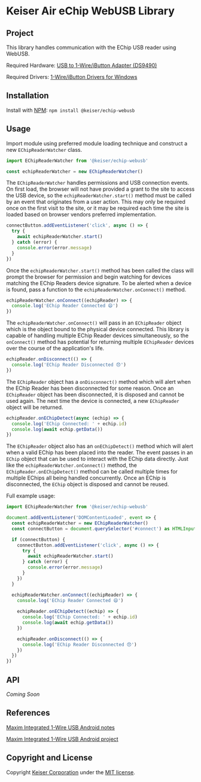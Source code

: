 # Keiser Air eChip WebUSB Library
## Project
This library handles communication with the EChip USB reader using WebUSB.

Required Hardware: [USB to 1-Wire/iButton Adapter (DS9490)](https://www.maximintegrated.com/en/products/ibutton/ibutton/DS9490.html)

Required Drivers: [1-Wire/iButton Drivers for Windows](https://www.maximintegrated.com/en/products/ibutton/software/tmex/download_drivers.cfm)

## Installation
Install with [NPM](https://www.npmjs.com/): `npm install @keiser/echip-webusb`

## Usage

Import module using preferred module loading technique and construct a new `EChipReaderWatcher` class.
```ts
import EChipReaderWatcher from '@keiser/echip-webusb'

const echipReaderWatcher = new EChipReaderWatcher()
```

The `EChipReaderWatcher` handles permissions and USB connection events. On first load, the browser will not have provided a grant to the site to access the USB device, so the `echipReaderWatcher.start()` method must be called by an event that originates from a user action.  This may only be required once on the first visit to the site, or it may be required each time the site is loaded based on browser vendors preferred implementation.

```ts
connectButton.addEventListener('click', async () => {
  try {
    await echipReaderWatcher.start()
  } catch (error) {
    console.error(error.message)
  }
})
```

Once the `echipReaderWatcher.start()` method has been called the class will prompt the browser for permission and begin watching for devices matching the EChip Readers device signature.  To be alerted when a device is found, pass a function to the `echipReaderWatcher.onConnect()` method.

```ts
echipReaderWatcher.onConnect((echipReader) => {
  console.log('EChip Reader Connected 😄')
})
```

The `echipReaderWatcher.onConnect()` will pass in an `EChipReader` object which is the object bound to the physical device connected.  This library is capable of handling multiple EChip Reader devices simultaneously, so the `onConnect()` method has potential for returning multiple `EChipReader` devices over the course of the application's life.

```ts
echipReader.onDisconnect(() => {
  console.log('EChip Reader Disconnected 😞')
})
```

The `EChipReader` object has a `onDisconnect()` method which will alert when the EChip Reader has been disconnected for some reason.  Once an `EChipReader` object has been disconnected, it is disposed and cannot be used again.  The next time the device is connected, a new `EChipReader` object will be returned.

```ts
echipReader.onEChipDetect(async (echip) => {
  console.log('EChip Connected: ' + echip.id)
  console.log(await echip.getData())
})
```

The `EChipReader` object also has an `onEChipDetect()` method which will alert when a valid EChip has been placed into the reader. The event passes in an `EChip` object that can be used to interact with the EChip data directly.  Just like the `echipReaderWatcher.onConnect()` method, the `EChipReader.onEChipDetect()` method can be called multiple times for multiple EChips all being handled concurrently.  Once an EChip is disconnected, the `EChip` object is disposed and cannot be reused.

Full example usage:
```ts
import EChipReaderWatcher from '@keiser/echip-webusb'

document.addEventListener('DOMContentLoaded', event => {
  const echipReaderWatcher = new EChipReaderWatcher()
  const connectButton = document.querySelector('#connect') as HTMLInputElement

  if (connectButton) {
    connectButton.addEventListener('click', async () => {
      try {
        await echipReaderWatcher.start()
      } catch (error) {
        console.error(error.message)
      }
    })
  }

  echipReaderWatcher.onConnect((echipReader) => {
    console.log('EChip Reader Connected 😄')
    
    echipReader.onEChipDetect((echip) => {
      console.log('EChip Connected: ' + echip.id)
      console.log(await echip.getData())
    })

    echipReader.onDisconnect(() => {
      console.log('EChip Reader Disconnected 😞')
    })
  })
})
```

## API

_Coming Soon_

## References
[Maxim Integrated 1-Wire USB Android notes](https://www.maximintegrated.com/en/app-notes/index.mvp/id/5705)

[Maxim Integrated 1-Wire USB Android project](https://www.maximintegrated.com/en/design/tools/appnotes/5705/an5705-software.zip)


## Copyright and License
Copyright [Keiser Corporation](http://keiser.com/) under the [MIT license](LICENSE.md).
